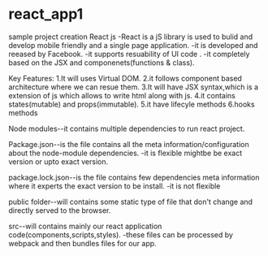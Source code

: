 # react_app1
sample project creation
React js
    -React is a jS library is used to bulid and develop mobile friendly and  a single page application.
    -it is developed and reeased by Facebook.
    -it supports resuability of UI code .
    -it completely based on the JSX and componenets(functions & class).


Key Features:
1.It will uses Virtual DOM.
2.it follows component based architecture where we can resue them.
3.It will have JSX syntax,which is a extension of js which allows to write html along with js.
4.it contains states(mutable) and props(immutable).
5.it have lifecyle methods
6.hooks methods

Node modules--it contains multiple dependencies to run react project.


Package.json--is the file contains all the meta information/configuration about the node-module dependencies.
    -it is flexible mightbe be exact version or upto exact version.


package.lock.json--is the file contains few dependencies meta information where it experts the exact version to   be install.
    -it is not flexible

public folder--will contains some static type of file that don't change and directly served to the browser.

src--will contains mainly our react application code(components,scripts,styles).
    -these files can be processed by webpack and then bundles files for our app.


